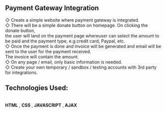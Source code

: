  <h2> Payment Gateway Integration </h2>
◇ Create a simple website where payment gateway is integrated. <br>
◇ There will be a simple donate button on homepage. On clicking the donate button, <br>
  the user will land on the payment page whereuser can select the amount to be paid and the payment type, e.g.credit card, Paypal, etc.<br>
◇ Once the payment is done and invoice will be generated and email will be sent to the user for the payment received. <br>
  The invoice will contain the amount.<br>
◇ On any page / email, only basic information is needed.<br>
◇ Create your own temporary / sandbox / testing accounts with 3rd party for integrations.<br>

<h2>Technologies Used:</h2> <br> <b>HTML</b> , <b>CSS</b> , <b>JAVASCRIPT</b> ,<b> AJAX </b>

